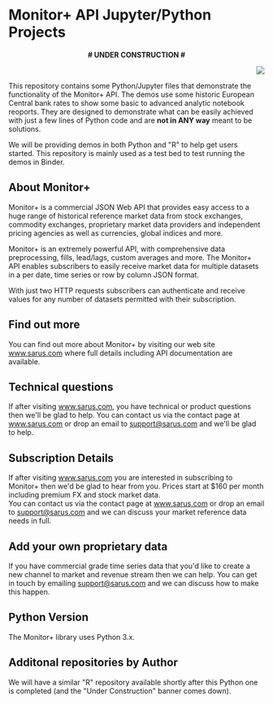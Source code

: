 # Monitor+ API Jupyter/Python Projects

<p align="center">
 <b> #   UNDER CONSTRUCTION   # </b>
</p>

<p align="right">
  <img src="https://www.sarus.com/resources/images/monitorPlus.png">
</p>


This repository contains some Python/Jupyter files that demonstrate the functionality of the Monitor+ API.
The demos use some historic European Central bank rates to show some basic to advanced analytic notebook reoports.
They are designed to demonstrate what can be easily achieved with just a few lines of Python code and are <b>not in ANY way</b> meant to be solutions. 

We will be providing demos in both Python and "R" to help get users started.  This repository is mainly used as a test bed to test running the  demos in Binder.


## About Monitor+
Monitor+ is a commercial JSON Web API that provides easy access to a huge range of historical reference market data from stock exchanges, commodity exchanges, proprietary market data providers and independent pricing agencies as well as currencies, global indices and more.

Monitor+ is an extremely powerful API, with comprehensive data preprocessing, fills, lead/lags, custom averages and more. The Monitor+ API  enables subscribers to easily receive market data for multiple datasets in a per date, time series or row by column JSON format.

With just two HTTP requests subscribers can authenticate and receive values for any number of datasets permitted with their subscription.


## Find out more
You can find out more about Monitor+ by visiting our web site www.sarus.com where full details including API documentation are available.


## Technical questions
If after visiting www.sarus.com, you have technical or product questions then we'll be glad to help.
You can contact us via the contact page at www.sarus.com  or drop an email to support@sarus.com and we'll be glad to help.


## Subscription Details
If after visiting www.sarus.com  you are interested in subscribing to Monitor+ then we'd be glad to hear from you.
Prices start at  $160 per month including premium FX and stock market data.  
You can contact us via the contact page at www.sarus.com  or drop an email to support@sarus.com and we can discuss your market reference data needs in full.


## Add your own proprietary data
If you have commercial grade time series data that you'd like to create a new channel to market and revenue stream then we can help. 
You can  get in touch by emailing support@sarus.com and we can discuss how to make this happen.


## Python Version
The Monitor+ library uses Python 3.x.


## Additonal repositories by Author
We  will have a similar "R" repository available shortly after this Python one is completed (and the "Under Construction"  banner comes down).
